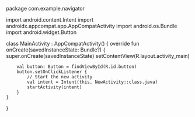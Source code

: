 package com.example.navigator

import android.content.Intent
import androidx.appcompat.app.AppCompatActivity
import android.os.Bundle
import android.widget.Button

class MainActivity : AppCompatActivity() {
override fun onCreate(savedInstanceState: Bundle?) {
super.onCreate(savedInstanceState)
setContentView(R.layout.activity_main)

        val button: Button = findViewById(R.id.button)
        button.setOnClickListener {
            // Start the new activity
            val intent = Intent(this, NewActivity::class.java)
            startActivity(intent)
        }
    }
}
